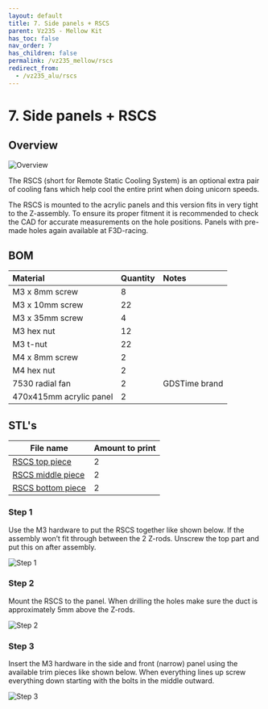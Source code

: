 ```yaml
---
layout: default
title: 7. Side panels + RSCS
parent: Vz235 - Mellow Kit
has_toc: false
nav_order: 7
has_children: false
permalink: /vz235_mellow/rscs
redirect_from:
  - /vz235_alu/rscs
---
```


# 7. Side panels + RSCS

## Overview

![Overview](../assets/images/manual/vz235_printed/rscs/overview.png)

The RSCS (short for Remote Static Cooling System) is an optional extra pair of cooling fans which help cool the entire print when doing unicorn speeds.

The RSCS is mounted to the acrylic panels and this version fits in very tight to the Z-assembly. To ensure its proper fitment it is recommended to check the CAD for accurate measurements on the hole positions. Panels with pre-made holes again available at F3D-racing.

## BOM

| Material                | Quantity | Notes         |
| :---------------------- | :------- | :------------ |
| M3 x 8mm screw          | 8        |               |
| M3 x 10mm screw         | 22       |               |
| M3 x 35mm screw         | 4        |               |
| M3 hex nut              | 12       |               |
| M3 t-nut                | 22       |               |
| M4 x 8mm screw          | 2        |               |
| M4 hex nut              | 2        |               |
| 7530 radial fan         | 2        | GDSTime brand |
| 470x415mm acrylic panel | 2        |               |

## STL's

| File name              | Amount to print |
| ---------------------- | --------------- |
| [RSCS top piece]     | 2               |
| [RSCS middle piece]  | 2               |
| [RSCS bottom piece]  | 2               |

### Step 1

Use the M3 hardware to put the RSCS together like shown below. If the assembly won’t fit through between the 2 Z-rods. Unscrew the top part and put this on after assembly.

![Step 1](../assets/images/manual/vz235_printed/rscs/step_1.png)

### Step 2

Mount the RSCS to the panel. When drilling the holes make sure the duct is approximately 5mm above the Z-rods.

![Step 2](../assets/images/manual/vz235_printed/rscs/step_2.png)

### Step 3

Insert the M3 hardware in the side and front (narrow) panel using the available trim pieces like shown below. When everything lines up screw everything down starting with the bolts in the middle outward.

![Step 3](../assets/images/manual/vz235_printed/rscs/step_3.png)

[RSCS top piece]: https://github.com/VzBoT3D/VzBoT-Vz235/blob/main/Assemblies%20%26%20STL/RSCS%20V2/Top%20part%20V2.stl
[RSCS middle piece]: https://github.com/VzBoT3D/VzBoT-Vz235/blob/main/Assemblies%20%26%20STL/RSCS%20V2/Mid%20part%20V2.stl
[RSCS bottom piece]: https://github.com/VzBoT3D/VzBoT-Vz235/blob/main/Assemblies%20%26%20STL/RSCS%20V2/Bottom%20part%20V2.stl
